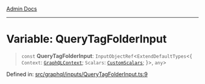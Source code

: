 [Admin Docs](/)

***

# Variable: QueryTagFolderInput

> `const` **QueryTagFolderInput**: `InputObjectRef`\<`ExtendDefaultTypes`\<\{ `Context`: [`GraphQLContext`](../../../context/type-aliases/GraphQLContext.md); `Scalars`: [`CustomScalars`](../../../scalars/type-aliases/CustomScalars.md); \}\>, `any`\>

Defined in: [src/graphql/inputs/QueryTagFolderInput.ts:9](https://github.com/syedali237/talawa-api/blob/691786dc98e76819737c41ef0af34983792105fd/src/graphql/inputs/QueryTagFolderInput.ts#L9)
